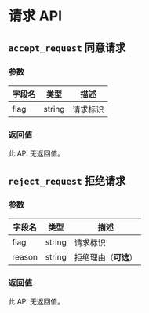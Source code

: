 # 请求 API

## `accept_request` 同意请求

### 参数

| 字段名 | 类型 | 描述 |
| --- | --- | --- |
| flag | string | 请求标识 |

### 返回值

此 API 无返回值。
## `reject_request` 拒绝请求

### 参数

| 字段名 | 类型 | 描述 |
| --- | --- | --- |
| flag | string | 请求标识 |
| reason | string | 拒绝理由（**可选**） |

### 返回值

此 API 无返回值。
